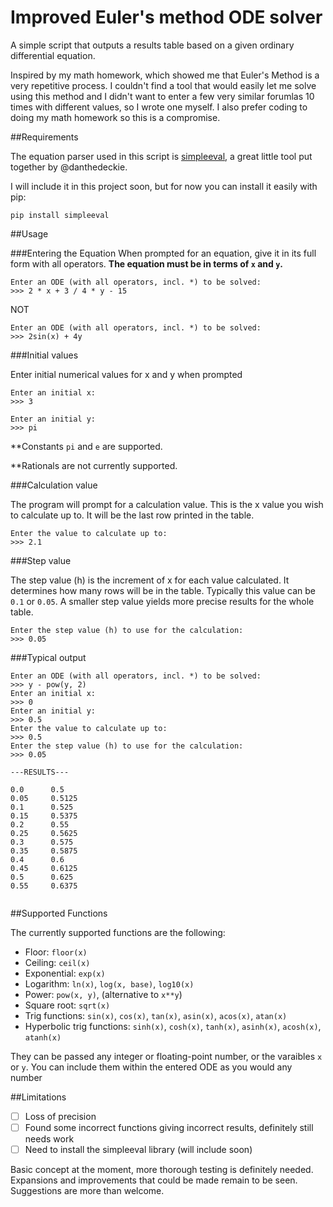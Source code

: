 Improved Euler's method ODE solver
======================

A simple script that outputs a results table based on a given ordinary differential equation.

Inspired by my math homework, which showed me that Euler's Method is a very repetitive process.  I couldn't find a tool that would easily let me solve using this method and I didn't want to enter a few very similar forumlas 10 times with different values, so I wrote one myself. I also prefer coding to doing my math homework so this is a compromise.

##Requirements

The equation parser used in this script is [simpleeval](https://github.com/danthedeckie/simpleeval), a great little tool put together by @danthedeckie.

I will include it in this project soon, but for now you can install it easily with pip:

```
pip install simpleeval
```


##Usage

###Entering the Equation
When prompted for an equation, give it in its full form with all operators. **The equation must be in terms of `x` and `y`.**

```
Enter an ODE (with all operators, incl. *) to be solved: 
>>> 2 * x + 3 / 4 * y - 15
```
NOT

```
Enter an ODE (with all operators, incl. *) to be solved: 
>>> 2sin(x) + 4y
```

###Initial values

Enter initial numerical values for x and y when prompted

```
Enter an initial x: 
>>> 3

Enter an initial y: 
>>> pi
```

**Constants `pi` and `e` are supported.

**Rationals are not currently supported.

###Calculation value

The program will prompt for a calculation value. This is the x value you wish to calculate up to. It will be the last row printed in the table.

```
Enter the value to calculate up to: 
>>> 2.1
```

###Step value

The step value (h) is the increment of x for each value calculated. It determines how many rows will be in the table. Typically this value can be `0.1` or `0.05`. A smaller step value yields more precise results for the whole table.

```
Enter the step value (h) to use for the calculation: 
>>> 0.05
```
###Typical output
```
Enter an ODE (with all operators, incl. *) to be solved: 
>>> y - pow(y, 2)
Enter an initial x: 
>>> 0
Enter an initial y: 
>>> 0.5
Enter the value to calculate up to: 
>>> 0.5
Enter the step value (h) to use for the calculation:
>>> 0.05

---RESULTS---

0.0 	 0.5
0.05 	 0.5125
0.1 	 0.525
0.15 	 0.5375
0.2 	 0.55
0.25 	 0.5625
0.3 	 0.575
0.35 	 0.5875
0.4 	 0.6
0.45 	 0.6125
0.5 	 0.625
0.55 	 0.6375


```

##Supported Functions

The currently supported functions are the following:

- Floor: `floor(x)`
- Ceiling: `ceil(x)`
- Exponential: `exp(x)`
- Logarithm: `ln(x)`, `log(x, base)`, `log10(x)`
- Power: `pow(x, y)`, (alternative to `x**y`)
- Square root: `sqrt(x)`
- Trig functions: `sin(x)`, `cos(x)`, `tan(x)`, `asin(x)`, `acos(x)`, `atan(x)`
- Hyperbolic trig functions: `sinh(x)`, `cosh(x)`, `tanh(x)`, `asinh(x)`, `acosh(x)`, `atanh(x)`

They can be passed any integer or floating-point number, or the varaibles `x` or `y`. You can include them within the entered ODE as you would any number


##Limitations

- [ ] Loss of precision
- [ ] Found some incorrect functions giving incorrect results, definitely still needs work
- [ ] Need to install the simpleeval library (will include soon)

Basic concept at the moment, more thorough testing is definitely needed. Expansions and improvements that could be made remain to be seen. Suggestions are more than welcome.
